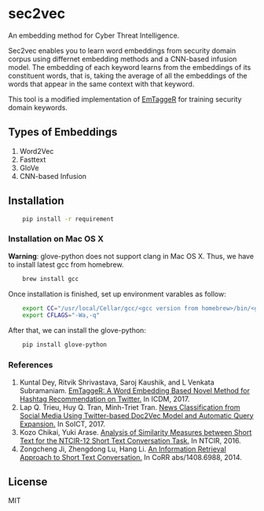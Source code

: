 # sec2vec
An embedding method for Cyber Threat Intelligence.

Sec2vec enables you to learn word embeddings from security domain corpus using differnet embedding methods and a CNN-based infusion model.  The embedding of each keyword learns from the embeddings of its constituent words, that is, taking the average of all the embeddings of the words that appear in the same context with that keyword.  

This tool is a modified implementation of [EmTaggeR](https://arxiv.org/pdf/1712.01562.pdf) for training security domain keywords.


## Types of Embeddings

1. Word2Vec
2. Fasttext
3. GloVe
4. CNN-based Infusion

## Installation

```bash
	pip install -r requirement
```

### Installation on Mac OS X

**Warning**: glove-python does not support clang in Mac OS X. Thus, we have to install latest gcc from homebrew.

```bash
	brew install gcc
``` 

Once installation is finished, set up environment varables as follow:
```bash
	export CC="/usr/local/Cellar/gcc/<gcc version from homebrew>/bin/<g++>"
	export CFLAGS="-Wa,-q"
```

After that, we can install the glove-python:
```bash
	pip install glove-python
```

### References
1. Kuntal Dey, Ritvik Shrivastava, Saroj Kaushik, and L Venkata Subramaniam. [EmTaggeR: A Word Embedding Based Novel Method for Hashtag Recommendation on Twitter.](https://arxiv.org/pdf/1712.01562.pdf) In ICDM, 2017.
2. Lap Q. Trieu, Huy Q. Tran, Minh-Triet Tran. [News Classification from Social Media Using Twitter-based Doc2Vec Model and Automatic Query Expansion.](https://dl.acm.org/citation.cfm?id=3155206) In SoICT, 2017.
3. Kozo Chikai, Yuki Arase. [Analysis of Similarity Measures between Short Text for the NTCIR-12 Short Text Conversation Task.](https://pdfs.semanticscholar.org/0ca2/d9d6e2f712d140f7b07a6aa0f91bd45d2e3a.pdf) In NTCIR, 2016.
4. Zongcheng Ji, Zhengdong Lu, Hang Li. [An Information Retrieval Approach to Short Text Conversation.](https://arxiv.org/pdf/1408.6988.pdf) In CoRR abs/1408.6988, 2014.

## License

MIT

